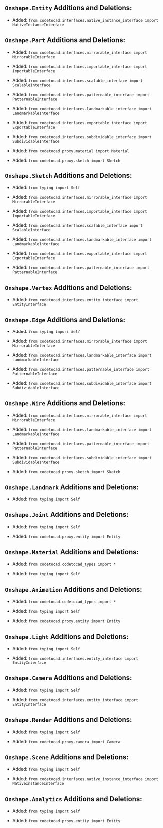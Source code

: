 ## `Onshape.Entity` Additions and Deletions:

- Added: `from codetocad.interfaces.native_instance_interface import NativeInstanceInterface`

## `Onshape.Part` Additions and Deletions:

- Added: `from codetocad.interfaces.mirrorable_interface import MirrorableInterface`

- Added: `from codetocad.interfaces.importable_interface import ImportableInterface`

- Added: `from codetocad.interfaces.scalable_interface import ScalableInterface`

- Added: `from codetocad.interfaces.patternable_interface import PatternableInterface`

- Added: `from codetocad.interfaces.landmarkable_interface import LandmarkableInterface`

- Added: `from codetocad.interfaces.exportable_interface import ExportableInterface`

- Added: `from codetocad.interfaces.subdividable_interface import SubdividableInterface`

- Added: `from codetocad.proxy.material import Material`

- Added: `from codetocad.proxy.sketch import Sketch`

## `Onshape.Sketch` Additions and Deletions:

- Added: `from typing import Self`

- Added: `from codetocad.interfaces.mirrorable_interface import MirrorableInterface`

- Added: `from codetocad.interfaces.importable_interface import ImportableInterface`

- Added: `from codetocad.interfaces.scalable_interface import ScalableInterface`

- Added: `from codetocad.interfaces.landmarkable_interface import LandmarkableInterface`

- Added: `from codetocad.interfaces.exportable_interface import ExportableInterface`

- Added: `from codetocad.interfaces.patternable_interface import PatternableInterface`

## `Onshape.Vertex` Additions and Deletions:

- Added: `from codetocad.interfaces.entity_interface import EntityInterface`

## `Onshape.Edge` Additions and Deletions:

- Added: `from typing import Self`

- Added: `from codetocad.interfaces.mirrorable_interface import MirrorableInterface`

- Added: `from codetocad.interfaces.landmarkable_interface import LandmarkableInterface`

- Added: `from codetocad.interfaces.patternable_interface import PatternableInterface`

- Added: `from codetocad.interfaces.subdividable_interface import SubdividableInterface`

## `Onshape.Wire` Additions and Deletions:

- Added: `from codetocad.interfaces.mirrorable_interface import MirrorableInterface`

- Added: `from codetocad.interfaces.landmarkable_interface import LandmarkableInterface`

- Added: `from codetocad.interfaces.patternable_interface import PatternableInterface`

- Added: `from codetocad.interfaces.subdividable_interface import SubdividableInterface`

- Added: `from codetocad.proxy.sketch import Sketch`

## `Onshape.Landmark` Additions and Deletions:

- Added: `from typing import Self`

## `Onshape.Joint` Additions and Deletions:

- Added: `from typing import Self`

- Added: `from codetocad.proxy.entity import Entity`

## `Onshape.Material` Additions and Deletions:

- Added: `from codetocad.codetocad_types import *`

- Added: `from typing import Self`

## `Onshape.Animation` Additions and Deletions:

- Added: `from codetocad.codetocad_types import *`

- Added: `from typing import Self`

- Added: `from codetocad.proxy.entity import Entity`

## `Onshape.Light` Additions and Deletions:

- Added: `from typing import Self`

- Added: `from codetocad.interfaces.entity_interface import EntityInterface`

## `Onshape.Camera` Additions and Deletions:

- Added: `from typing import Self`

- Added: `from codetocad.interfaces.entity_interface import EntityInterface`

## `Onshape.Render` Additions and Deletions:

- Added: `from typing import Self`

- Added: `from codetocad.proxy.camera import Camera`

## `Onshape.Scene` Additions and Deletions:

- Added: `from typing import Self`

- Added: `from codetocad.interfaces.native_instance_interface import NativeInstanceInterface`

## `Onshape.Analytics` Additions and Deletions:

- Added: `from typing import Self`

- Added: `from codetocad.proxy.entity import Entity`

